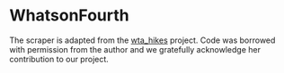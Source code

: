 # WhatsonFourth

The scraper is adapted from the [wta_hikes](https://github.com/Jadetabony/wta_hikes) project. Code was borrowed with permission from the author and we gratefully acknowledge her contribution to our project.

